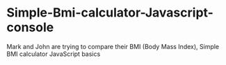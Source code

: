 # Simple-Bmi-calculator-Javascript-console
Mark and John are trying to compare their BMI (Body Mass Index), Simple BMI calculator JavaScript basics
